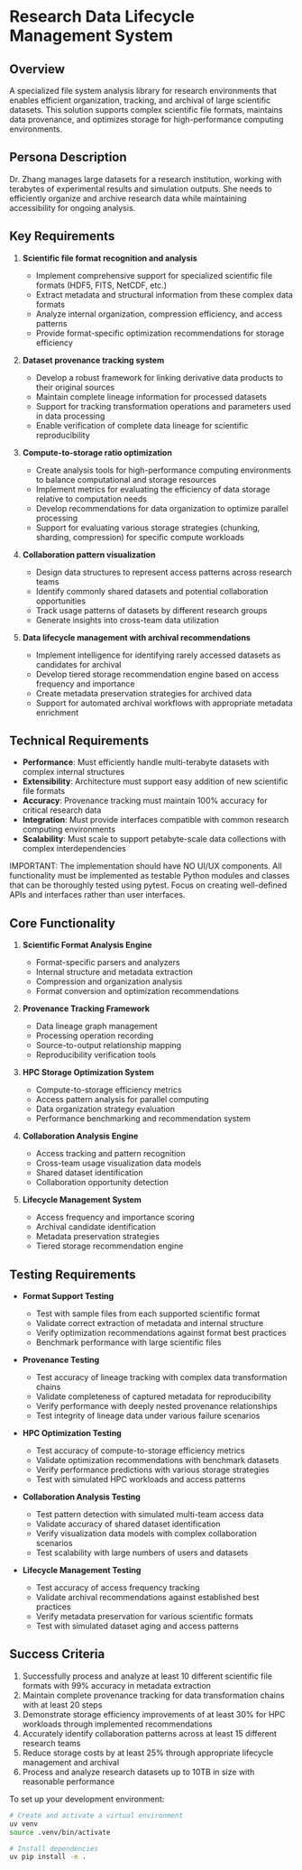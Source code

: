 # Research Data Lifecycle Management System

## Overview
A specialized file system analysis library for research environments that enables efficient organization, tracking, and archival of large scientific datasets. This solution supports complex scientific file formats, maintains data provenance, and optimizes storage for high-performance computing environments.

## Persona Description
Dr. Zhang manages large datasets for a research institution, working with terabytes of experimental results and simulation outputs. She needs to efficiently organize and archive research data while maintaining accessibility for ongoing analysis.

## Key Requirements
1. **Scientific file format recognition and analysis**
   - Implement comprehensive support for specialized scientific file formats (HDF5, FITS, NetCDF, etc.)
   - Extract metadata and structural information from these complex data formats
   - Analyze internal organization, compression efficiency, and access patterns
   - Provide format-specific optimization recommendations for storage efficiency

2. **Dataset provenance tracking system**
   - Develop a robust framework for linking derivative data products to their original sources
   - Maintain complete lineage information for processed datasets
   - Support for tracking transformation operations and parameters used in data processing
   - Enable verification of complete data lineage for scientific reproducibility

3. **Compute-to-storage ratio optimization**
   - Create analysis tools for high-performance computing environments to balance computational and storage resources
   - Implement metrics for evaluating the efficiency of data storage relative to computation needs
   - Develop recommendations for data organization to optimize parallel processing
   - Support for evaluating various storage strategies (chunking, sharding, compression) for specific compute workloads

4. **Collaboration pattern visualization**
   - Design data structures to represent access patterns across research teams
   - Identify commonly shared datasets and potential collaboration opportunities
   - Track usage patterns of datasets by different research groups
   - Generate insights into cross-team data utilization

5. **Data lifecycle management with archival recommendations**
   - Implement intelligence for identifying rarely accessed datasets as candidates for archival
   - Develop tiered storage recommendation engine based on access frequency and importance
   - Create metadata preservation strategies for archived data
   - Support for automated archival workflows with appropriate metadata enrichment

## Technical Requirements
- **Performance**: Must efficiently handle multi-terabyte datasets with complex internal structures
- **Extensibility**: Architecture must support easy addition of new scientific file formats
- **Accuracy**: Provenance tracking must maintain 100% accuracy for critical research data
- **Integration**: Must provide interfaces compatible with common research computing environments
- **Scalability**: Must scale to support petabyte-scale data collections with complex interdependencies

IMPORTANT: The implementation should have NO UI/UX components. All functionality must be implemented as testable Python modules and classes that can be thoroughly tested using pytest. Focus on creating well-defined APIs and interfaces rather than user interfaces.

## Core Functionality
1. **Scientific Format Analysis Engine**
   - Format-specific parsers and analyzers
   - Internal structure and metadata extraction
   - Compression and organization analysis
   - Format conversion and optimization recommendations

2. **Provenance Tracking Framework**
   - Data lineage graph management
   - Processing operation recording
   - Source-to-output relationship mapping
   - Reproducibility verification tools

3. **HPC Storage Optimization System**
   - Compute-to-storage efficiency metrics
   - Access pattern analysis for parallel computing
   - Data organization strategy evaluation
   - Performance benchmarking and recommendation system

4. **Collaboration Analysis Engine**
   - Access tracking and pattern recognition
   - Cross-team usage visualization data models
   - Shared dataset identification
   - Collaboration opportunity detection

5. **Lifecycle Management System**
   - Access frequency and importance scoring
   - Archival candidate identification
   - Metadata preservation strategies
   - Tiered storage recommendation engine

## Testing Requirements
- **Format Support Testing**
  - Test with sample files from each supported scientific format
  - Validate correct extraction of metadata and internal structure
  - Verify optimization recommendations against format best practices
  - Benchmark performance with large scientific files

- **Provenance Testing**
  - Test accuracy of lineage tracking with complex data transformation chains
  - Validate completeness of captured metadata for reproducibility
  - Verify performance with deeply nested provenance relationships
  - Test integrity of lineage data under various failure scenarios

- **HPC Optimization Testing**
  - Test accuracy of compute-to-storage efficiency metrics
  - Validate optimization recommendations with benchmark datasets
  - Verify performance predictions with various storage strategies
  - Test with simulated HPC workloads and access patterns

- **Collaboration Analysis Testing**
  - Test pattern detection with simulated multi-team access data
  - Validate accuracy of shared dataset identification
  - Verify visualization data models with complex collaboration scenarios
  - Test scalability with large numbers of users and datasets

- **Lifecycle Management Testing**
  - Test accuracy of access frequency tracking
  - Validate archival recommendations against established best practices
  - Verify metadata preservation for various scientific formats
  - Test with simulated dataset aging and access patterns

## Success Criteria
1. Successfully process and analyze at least 10 different scientific file formats with 99% accuracy in metadata extraction
2. Maintain complete provenance tracking for data transformation chains with at least 20 steps
3. Demonstrate storage efficiency improvements of at least 30% for HPC workloads through implemented recommendations
4. Accurately identify collaboration patterns across at least 15 different research teams
5. Reduce storage costs by at least 25% through appropriate lifecycle management and archival
6. Process and analyze research datasets up to 10TB in size with reasonable performance

To set up your development environment:
```bash
# Create and activate a virtual environment
uv venv
source .venv/bin/activate

# Install dependencies
uv pip install -e .
```